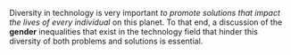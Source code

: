 Diversity in technology is very important *to promote solutions that impact the lives of every individual* on this planet. To that end, a discussion of the **gender** inequalities that exist in the technology field that hinder this diversity of both problems and solutions is essential.
